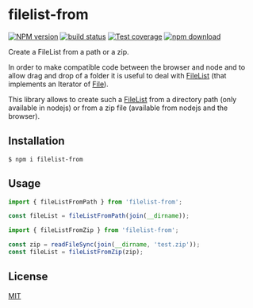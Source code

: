 # filelist-from

[![NPM version][npm-image]][npm-url]
[![build status][ci-image]][ci-url]
[![Test coverage][codecov-image]][codecov-url]
[![npm download][download-image]][download-url]

Create a FileList from a path or a zip.

In order to make compatible code between the browser and node and to allow drag and drop of a folder it is useful to deal with [FileList](https://developer.mozilla.org/en-US/docs/Web/API/FileList) (that implements an Iterator of [File](https://developer.mozilla.org/en-US/docs/Web/API/File)).

This library allows to create such a [FileList](https://developer.mozilla.org/en-US/docs/Web/API/FileList) from a directory path (only available in nodejs) or from a zip file (available from nodejs and the browser).

## Installation

`$ npm i filelist-from`

## Usage

```js
import { fileListFromPath } from 'filelist-from';

const fileList = fileListFromPath(join(__dirname));
```

```js
import { fileListFromZip } from 'filelist-from';

const zip = readFileSync(join(__dirname, 'test.zip'));
const fileList = fileListFromZip(zip);
```

## License

[MIT](./LICENSE)

[npm-image]: https://img.shields.io/npm/v/filelist-from.svg
[npm-url]: https://www.npmjs.com/package/filelist-from
[ci-image]: https://github.com/cheminfo/filelist-from/workflows/Node.js%20CI/badge.svg?branch=main
[ci-url]: https://github.com/cheminfo/filelist-from/actions?query=workflow%3A%22Node.js+CI%22
[codecov-image]: https://img.shields.io/codecov/c/github/cheminfo/filelist-from.svg
[codecov-url]: https://codecov.io/gh/cheminfo/filelist-from
[download-image]: https://img.shields.io/npm/dm/filelist-from.svg
[download-url]: https://www.npmjs.com/package/filelist-from
